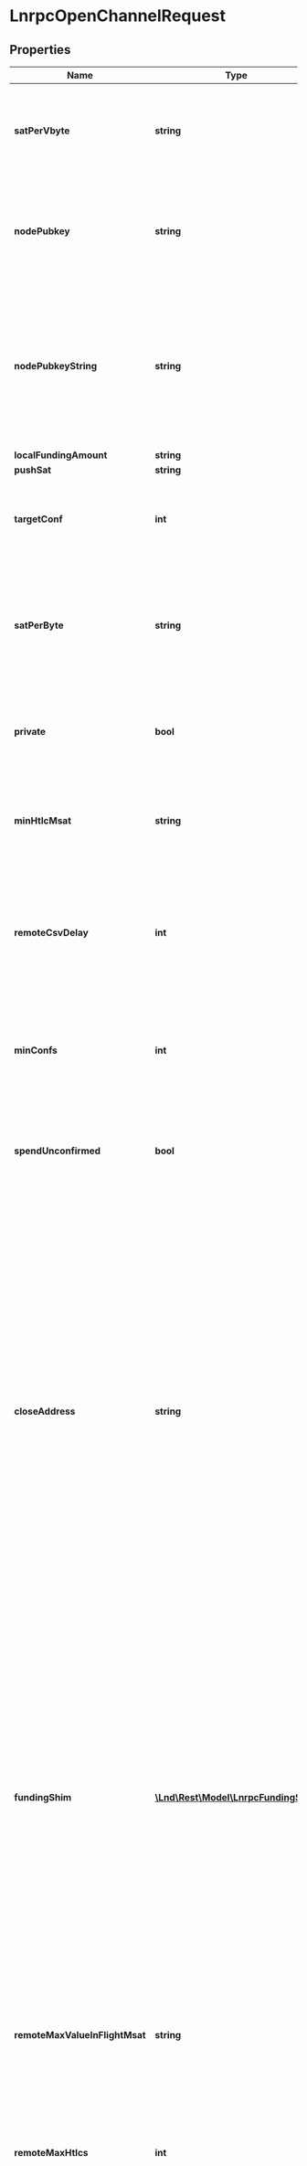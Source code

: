 # LnrpcOpenChannelRequest

## Properties
Name | Type | Description | Notes
------------ | ------------- | ------------- | -------------
**satPerVbyte** | **string** | A manual fee rate set in sat/vbyte that should be used when crafting the funding transaction. | [optional] 
**nodePubkey** | **string** | The pubkey of the node to open a channel with. When using REST, this field must be encoded as base64. | [optional] 
**nodePubkeyString** | **string** | The hex encoded pubkey of the node to open a channel with. Deprecated now that the REST gateway supports base64 encoding of bytes fields. | [optional] 
**localFundingAmount** | **string** |  | [optional] 
**pushSat** | **string** |  | [optional] 
**targetConf** | **int** | The target number of blocks that the funding transaction should be confirmed by. | [optional] 
**satPerByte** | **string** | Deprecated, use sat_per_vbyte. A manual fee rate set in sat/vbyte that should be used when crafting the funding transaction. | [optional] 
**private** | **bool** | Whether this channel should be private, not announced to the greater network. | [optional] 
**minHtlcMsat** | **string** | The minimum value in millisatoshi we will require for incoming HTLCs on the channel. | [optional] 
**remoteCsvDelay** | **int** | The delay we require on the remote&#39;s commitment transaction. If this is not set, it will be scaled automatically with the channel size. | [optional] 
**minConfs** | **int** | The minimum number of confirmations each one of your outputs used for the funding transaction must satisfy. | [optional] 
**spendUnconfirmed** | **bool** | Whether unconfirmed outputs should be used as inputs for the funding transaction. | [optional] 
**closeAddress** | **string** | Close address is an optional address which specifies the address to which funds should be paid out to upon cooperative close. This field may only be set if the peer supports the option upfront feature bit (call listpeers to check). The remote peer will only accept cooperative closes to this address if it is set.  Note: If this value is set on channel creation, you will *not* be able to cooperatively close out to a different address. | [optional] 
**fundingShim** | [**\Lnd\Rest\Model\LnrpcFundingShim**](LnrpcFundingShim.md) | Funding shims are an optional argument that allow the caller to intercept certain funding functionality. For example, a shim can be provided to use a particular key for the commitment key (ideally cold) rather than use one that is generated by the wallet as normal, or signal that signing will be carried out in an interactive manner (PSBT based). | [optional] 
**remoteMaxValueInFlightMsat** | **string** | The maximum amount of coins in millisatoshi that can be pending within the channel. It only applies to the remote party. | [optional] 
**remoteMaxHtlcs** | **int** | The maximum number of concurrent HTLCs we will allow the remote party to add to the commitment transaction. | [optional] 
**maxLocalCsv** | **int** | Max local csv is the maximum csv delay we will allow for our own commitment transaction. | [optional] 

[[Back to Model list]](../README.md#documentation-for-models) [[Back to API list]](../README.md#documentation-for-api-endpoints) [[Back to README]](../README.md)


